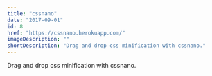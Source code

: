 ```yaml
---
title: "cssnano"
date: "2017-09-01"
id: 8
href: "https://cssnano.herokuapp.com/"
imageDescription: ""
shortDescription: "Drag and drop css minification with cssnano."
---
```


Drag and drop css minification with cssnano.
